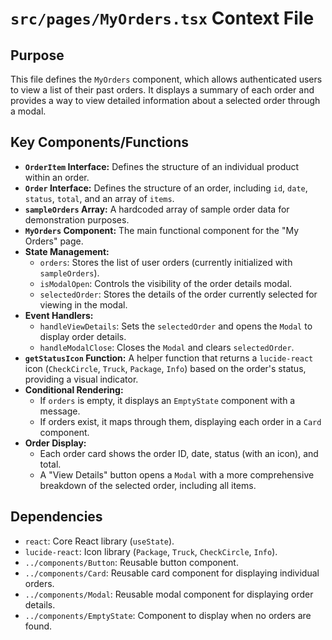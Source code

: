 # `src/pages/MyOrders.tsx` Context File

## Purpose
This file defines the `MyOrders` component, which allows authenticated users to view a list of their past orders. It displays a summary of each order and provides a way to view detailed information about a selected order through a modal.

## Key Components/Functions
- **`OrderItem` Interface:** Defines the structure of an individual product within an order.
- **`Order` Interface:** Defines the structure of an order, including `id`, `date`, `status`, `total`, and an array of `items`.
- **`sampleOrders` Array:** A hardcoded array of sample order data for demonstration purposes.
- **`MyOrders` Component:** The main functional component for the "My Orders" page.
- **State Management:**
    - `orders`: Stores the list of user orders (currently initialized with `sampleOrders`).
    - `isModalOpen`: Controls the visibility of the order details modal.
    - `selectedOrder`: Stores the details of the order currently selected for viewing in the modal.
- **Event Handlers:**
    - `handleViewDetails`: Sets the `selectedOrder` and opens the `Modal` to display order details.
    - `handleModalClose`: Closes the `Modal` and clears `selectedOrder`.
- **`getStatusIcon` Function:** A helper function that returns a `lucide-react` icon (`CheckCircle`, `Truck`, `Package`, `Info`) based on the order's status, providing a visual indicator.
- **Conditional Rendering:**
    - If `orders` is empty, it displays an `EmptyState` component with a message.
    - If orders exist, it maps through them, displaying each order in a `Card` component.
- **Order Display:**
    - Each order card shows the order ID, date, status (with an icon), and total.
    - A "View Details" button opens a `Modal` with a more comprehensive breakdown of the selected order, including all items.

## Dependencies
- `react`: Core React library (`useState`).
- `lucide-react`: Icon library (`Package`, `Truck`, `CheckCircle`, `Info`).
- `../components/Button`: Reusable button component.
- `../components/Card`: Reusable card component for displaying individual orders.
- `../components/Modal`: Reusable modal component for displaying order details.
- `../components/EmptyState`: Component to display when no orders are found.
